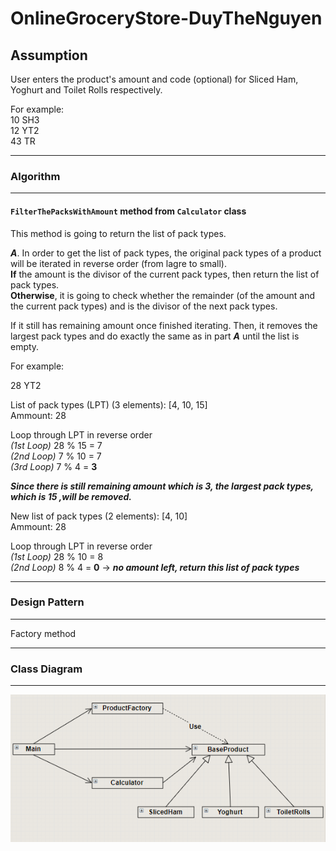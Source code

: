 # OnlineGroceryStore-DuyTheNguyen

## Assumption

User enters the product's amount and code (optional) for Sliced Ham, Yoghurt and Toilet Rolls respectively.

For example:   
10 SH3  
12 YT2  
43 TR  
***
### **Algorithm**
***

#### `FilterThePacksWithAmount` method from `Calculator` class

This method is going to return the list of pack types.

  
***A***. In order to get the list of pack types, the original pack types of a product will be iterated in reverse order (from lagre to small).  
**If** the amount is the divisor of the current pack types, then return the list of pack types.  
**Otherwise**, it is going to check whether the remainder (of the amount and the current pack types) and is the divisor of the next pack types.

If it still has remaining amount once finished iterating. Then, it removes the largest pack types and do exactly the same as in part ***A*** until the list is empty.

For example:

28 YT2 

List of pack types (LPT) (3 elements): [4, 10, 15]  
Ammount: 28

Loop through LPT in reverse order   
*(1st Loop)* 28 % 15 = 7  
*(2nd Loop)* 7 % 10 = 7  
*(3rd Loop)* 7 % 4 = **3**

***Since there is still remaining amount which is 3, the largest pack types, which is 15 ,will be removed.***

New list of pack types (2 elements): [4, 10]  
Ammount: 28

Loop through LPT in reverse order   
*(1st Loop)*  28 % 10 = 8  
*(2nd Loop)*  8 % 4 = **0** -> ***no amount left, return this list of pack types***  




***
### **Design Pattern**
***
Factory method

***
### **Class Diagram**
***
![Class Diagram!](/class.png "Class Diagram")
